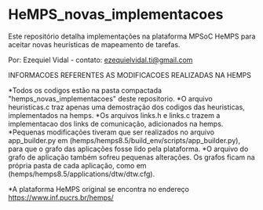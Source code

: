 # HeMPS_novas_implementacoes
Este repositório detalha implementações na plataforma MPSoC HeMPS para aceitar novas heurísticas de mapeamento de tarefas.

Por: Ezequiel Vidal - contato: ezequielvidal.ti@gmail.com

INFORMACOES REFERENTES AS MODIFICACOES REALIZADAS NA HEMPS

*Todos os codigos estão na pasta compactada "hemps_novas_implementacoes" deste repositorio.
*O arquivo heuristicas.c traz apenas uma demostração dos codigos das heuristicas, implementados na hemps.
*Os arquivos links.h e links.c trazem a implementacao dos links de comunicação, adicionados na hemps.
*Pequenas modificações tiveram que ser realizados no arquivo app_builder.py em (hemps/hemps8.5/build_env/scripts/app_builder.py),
para que o grafo das aplicações fosse lido pela plataforma.
*O arquivo do grafo de aplicação também sofreu pequenas alterações. Os grafos ficam na própria pasta de cada aplicação, como em
(hemps/hemps8.5/applications/dtw/dtw.cfg).

*A plataforma HeMPS original se encontra no endereço https://www.inf.pucrs.br/hemps/
